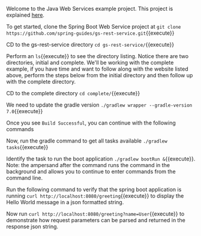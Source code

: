 Welcome to the Java Web Services example project.  This project is explained [here](https://spring.io/guides/gs/rest-service/).

To get started, clone the Spring Boot Web Service project at `git clone https://github.com/spring-guides/gs-rest-service.git`{{execute}}

CD to the gs-rest-service directory `cd gs-rest-service/`{{execute}}

Perform an `ls`{{execute}} to see the directory listing.  Notice there are two directories, initial and complete.  We'll be working with the complete example, if you have time and want to follow along with the website listed above, perform the steps below from the initial directory and then follow up with the complete directory.

CD to the complete directory `cd complete/`{{execute}}

We need to update the gradle version `./gradlew wrapper --gradle-version 7.0`{{execute}}

Once you see `Build Successful`, you can continue with the following commands

Now, run the gradle command to get all tasks available `./gradlew tasks`{{execute}}

Identify the task to run the boot application `./gradlew bootRun &`{{execute}}.  Note: the ampersand after the command runs the command in the background and allows you to continue to enter commands from the command line.

Run the following command to verify that the spring boot application is running `curl http://localhost:8080/greeting`{{execute}} to display the Hello World message in a json formatted string.

Now run `curl http://localhost:8080/greeting?name=User`{{execute}} to demonstrate how request parameters can be parsed and returned in the response json string.



